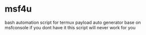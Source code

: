 # msf4u
bash automation script for termux
payload auto generator
base on msfconsole if you dont have it
this script will never work for you
